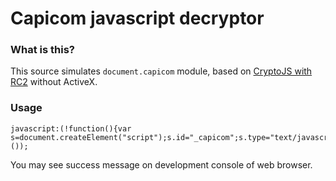 Capicom javascript decryptor
============================

### What is this?

This source simulates ```document.capicom``` module, based on [CryptoJS with RC2](https://github.com/tomyun/crypto-js) without ActiveX.

### Usage

```
javascript:(!function(){var s=document.createElement("script");s.id="_capicom";s.type="text/javascript";s.src="https://kuna.github.io/capicom_decrypt/loader.js";document.head.appendChild(s);}());
```

You may see success message on development console of web browser.